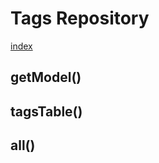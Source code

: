 # Tags Repository
 
 [index](../../index.md)
 
 ## getModel()
 >
 
 ## tagsTable()
 >
 
 ## all()
 >